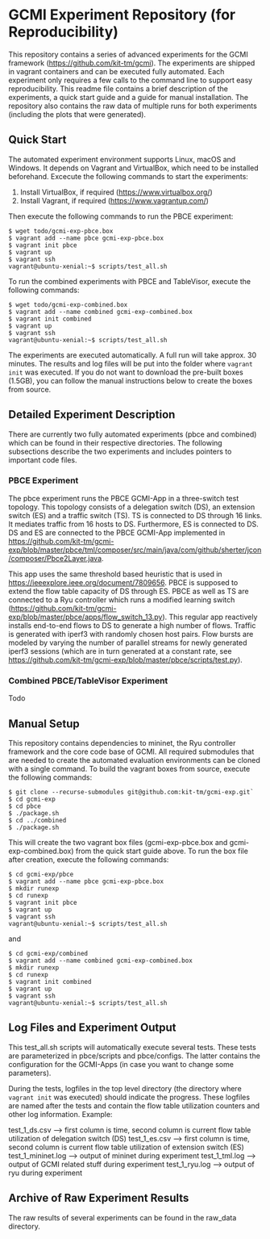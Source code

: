 # GCMI Experiment Repository (for Reproducibility)

This repository contains a series of advanced experiments for the GCMI framework (https://github.com/kit-tm/gcmi). The experiments are shipped in vagrant containers and can be executed fully automated. Each experiment only requires a few calls to the command line to support easy reproducibility. This readme file contains a brief description of the experiments, a quick start guide and a guide for manual installation. The repository also contains the raw data of multiple runs for both experiments (including the plots that were generated). 

## Quick Start

The automated experiment environment supports Linux, macOS and Windows. It depends on Vagrant and VirtualBox, which need to be installed beforehand. Excecute the following commands to start the experiments:

1) Install VirtualBox, if required (https://www.virtualbox.org/)
2) Install Vagrant, if required (https://www.vagrantup.com/)

Then execute the following commands to run the PBCE experiment:
```
$ wget todo/gcmi-exp-pbce.box
$ vagrant add --name pbce gcmi-exp-pbce.box
$ vagrant init pbce
$ vagrant up
$ vagrant ssh
vagrant@ubuntu-xenial:~$ scripts/test_all.sh
```

To run the combined experiments with PBCE and TableVisor, execute the following commands:

```
$ wget todo/gcmi-exp-combined.box
$ vagrant add --name combined gcmi-exp-combined.box
$ vagrant init combined
$ vagrant up
$ vagrant ssh
vagrant@ubuntu-xenial:~$ scripts/test_all.sh
```

The experiments are executed automatically. A full run will take approx. 30 minutes. The results and log files will be put into the folder where `vagrant init` was executed. If you do not want to download the pre-built boxes (1.5GB), you can follow the manual instructions below to create the boxes from source. 

## Detailed Experiment Description

There are currently two fully automated experiments (pbce and combined) which can be found in their respective directories. The following subsections describe the two experiments and includes pointers to important code files.

### PBCE Experiment

The pbce experiment runs the PBCE GCMI-App in a three-switch test topology. This topology consists of a delegation switch (DS), an extension switch (ES) and a traffic switch (TS). TS is connected to DS through 16 links. It mediates traffic from 16 hosts to DS. Furthermore, ES is connected to DS. DS and ES are connected to the PBCE GCMI-App implemented in https://github.com/kit-tm/gcmi-exp/blob/master/pbce/tml/composer/src/main/java/com/github/sherter/jcon/composer/Pbce2Layer.java. 

This app uses the same threshold based heuristic that is used in https://ieeexplore.ieee.org/document/7809656. PBCE is supposed to extend the flow table capacity of DS through ES. PBCE as well as TS are connected to a Ryu controller which runs a modified learning switch (https://github.com/kit-tm/gcmi-exp/blob/master/pbce/apps/flow_switch_13.py). This regular app reactively installs end-to-end flows to DS to generate a high number of flows. Traffic is generated with iperf3 with randomly chosen host pairs. Flow bursts are modeled by varying the number of parallel streams for newly generated iperf3 sessions (which are in turn
generated at a constant rate, see https://github.com/kit-tm/gcmi-exp/blob/master/pbce/scripts/test.py).

### Combined PBCE/TableVisor Experiment

Todo


## Manual Setup

This repository contains dependencies to mininet, the Ryu controller framework and the core code base of GCMI. All required submodules that are needed to create the automated evaluation environments can be cloned with a single command. To build the vagrant boxes from source, execute the following commands:

```
$ git clone --recurse-submodules git@github.com:kit-tm/gcmi-exp.git`
$ cd gcmi-exp
$ cd pbce
$ ./package.sh
$ cd ../combined
$ ./package.sh
```

This will create the two vagrant box files (gcmi-exp-pbce.box and gcmi-exp-combined.box) from the quick start guide above. To run the box file after creation, execute the following commands:

```
$ cd gcmi-exp/pbce
$ vagrant add --name pbce gcmi-exp-pbce.box
$ mkdir runexp
$ cd runexp
$ vagrant init pbce
$ vagrant up
$ vagrant ssh
vagrant@ubuntu-xenial:~$ scripts/test_all.sh
```

and

```
$ cd gcmi-exp/combined
$ vagrant add --name combined gcmi-exp-combined.box
$ mkdir runexp
$ cd runexp
$ vagrant init combined
$ vagrant up
$ vagrant ssh
vagrant@ubuntu-xenial:~$ scripts/test_all.sh
```

## Log Files and Experiment Output

This test_all.sh scripts will automatically execute several tests. These tests are parameterized in pbce/scripts and pbce/configs. The latter contains the configuration for the GCMI-Apps (in case you want to change some parameters).

During the tests, logfiles in the top level directory (the directory where `vagrant init` was executed) should indicate the progress. These logfiles are named after the tests and contain the flow table utilization counters and other log information. Example:

test_1_ds.csv --> first column is time, second column is current flow table utilization of delegation switch (DS)
test_1_es.csv --> first column is time, second column is current flow table utilization of extension switch (ES)
test_1_mininet.log --> output of mininet during experiment
test_1_tml.log --> output of GCMI related stuff during experiment
test_1_ryu.log --> output of ryu during experiment

## Archive of Raw Experiment Results

The raw results of several experiments can be found in the raw_data directory. 



